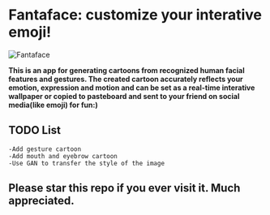 # Fantaface: customize your interative emoji!
![Fantaface](https://user-images.githubusercontent.com/87317405/185065895-54a22b19-2e29-4779-b4ff-c4eb8e9a7057.jpg)

**This is an app for generating cartoons from recognized human facial features and gestures. The created cartoon accurately reflects your emotion, expression and motion and can be set as a real-time interative wallpaper or copied to pasteboard and sent to your friend on social media(like emoji) for fun:)**
## TODO List
```
-Add gesture cartoon
-Add mouth and eyebrow cartoon
-Use GAN to transfer the style of the image

```


## Please star this repo if you ever visit it. Much appreciated.
